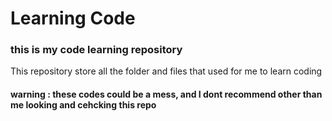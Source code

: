 # Learning Code
### this is my code learning repository
This repository store all the folder and files that used for me to learn coding

#### warning : these codes could be a mess, and I dont recommend other than me looking and cehcking this repo
